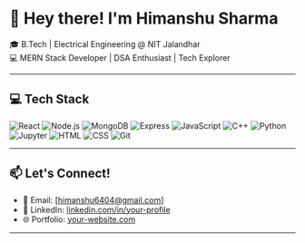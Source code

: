 # 👋 Hey there! I'm Himanshu Sharma

🎓 B.Tech | Electrical Engineering @ NIT Jalandhar  
💻 MERN Stack Developer | DSA Enthusiast | Tech Explorer   

---

## 💻 Tech Stack

![React](https://img.shields.io/badge/-React-61DAFB?style=flat&logo=react&logoColor=black)
![Node.js](https://img.shields.io/badge/-Node.js-339933?style=flat&logo=nodedotjs&logoColor=white)
![MongoDB](https://img.shields.io/badge/-MongoDB-47A248?style=flat&logo=mongodb&logoColor=white)
![Express](https://img.shields.io/badge/-Express-000000?style=flat&logo=express&logoColor=white)
![JavaScript](https://img.shields.io/badge/-JavaScript-F7DF1E?style=flat&logo=javascript&logoColor=black)
![C++](https://img.shields.io/badge/-C++-00599C?style=flat&logo=cplusplus&logoColor=white)
![Python](https://img.shields.io/badge/-Python-3776AB?style=flat&logo=python&logoColor=white)
![Jupyter](https://img.shields.io/badge/-Jupyter-F37626?style=flat&logo=jupyter&logoColor=white)
![HTML](https://img.shields.io/badge/-HTML5-E34F26?style=flat&logo=html5&logoColor=white)
![CSS](https://img.shields.io/badge/-CSS3-1572B6?style=flat&logo=css3&logoColor=white)
![Git](https://img.shields.io/badge/-Git-F05032?style=flat&logo=git&logoColor=white)

---

## 📫 Let's Connect!

- 📧 Email: [himanshu6404@gmail.com]  
- 💼 LinkedIn: [linkedin.com/in/your-profile]([https://linkedin.com/in/himanshu-sharma-6354b0295](https://www.linkedin.com/in/himanshu-sharma-6354b0295/))  
- 🌐 Portfolio: [your-website.com]([https://himanshu6404.github.io/Portfolio.github.io](https://himanshu6404.github.io/Portfolio.github.io/))

---


